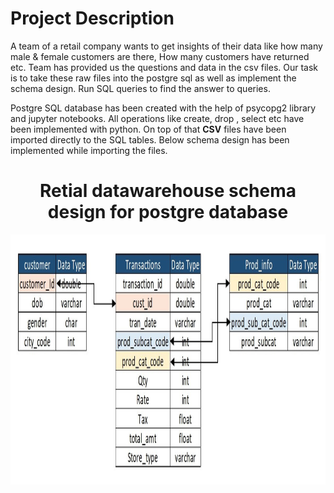 # Project Description
A team of a retail company wants to get insights of their data like how many male & female customers are there, How many customers have returned etc.
Team has provided us the questions and data in the csv files. Our task is to take these raw files into the postgre sql as well as implement the schema design. Run SQL queries to find the answer to queries.

Postgre SQL database has been created with the help of psycopg2 library and jupyter notebooks.
All operations like create, drop , select etc have been implemented with python.
On top of that **CSV** files have been imported directly to the SQL tables.
Below schema design has been implemented while importing the files.

#  <center>Retial datawarehouse schema design for postgre database</center>
<center>
<img style="float: center;height:400px;" src="Retail_Schema.jpg"><br><br>
</center>
